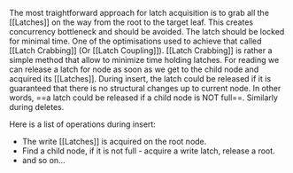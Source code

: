 The most traightforward approach for latch acquisition is to grab all the [[Latches]] on the way from the root to the target leaf. This creates concurrency bottleneck and should be avoided. The latch should be locked for minimal time. One of the optimisations used to achieve that called  [[Latch Crabbing]]  (Or [[Latch Coupling]]).
[[Latch Crabbing]] is rather a simple method that allow to minimize time holding latches. For reading we can release a latch for node as soon as we get to the child node and acquired its [[Latches]].
During insert, the latch could be released if it is guaranteed that there is no structural changes up to current node. In other words, ==a latch could be released if a child node is NOT full==.
Similarly during deletes.

Here is a list of operations during insert:
- The write [[Latches]] is acquired on the root node.
- Find a child node, if it is not full - acquire a write latch, release a root.
- and so on...
